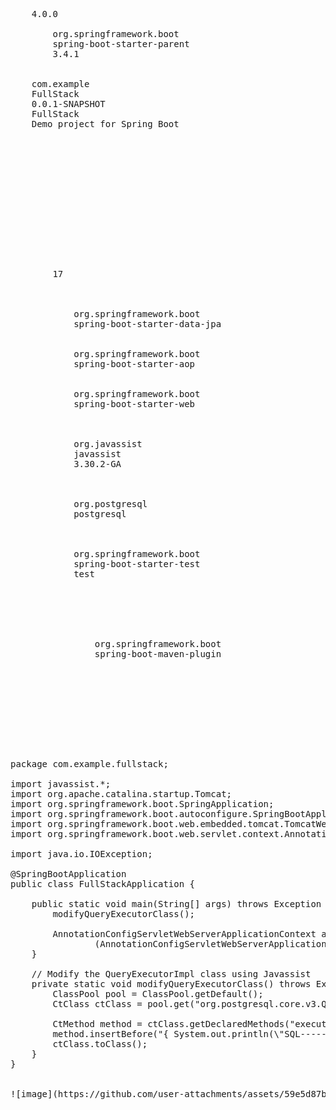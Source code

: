 <pre>
<?xml version="1.0" encoding="UTF-8"?>
<project xmlns="http://maven.apache.org/POM/4.0.0" xmlns:xsi="http://www.w3.org/2001/XMLSchema-instance"
         xsi:schemaLocation="http://maven.apache.org/POM/4.0.0 https://maven.apache.org/xsd/maven-4.0.0.xsd">
    <modelVersion>4.0.0</modelVersion>
    <parent>
        <groupId>org.springframework.boot</groupId>
        <artifactId>spring-boot-starter-parent</artifactId>
        <version>3.4.1</version>
        <relativePath/> <!-- lookup parent from repository -->
    </parent>
    <groupId>com.example</groupId>
    <artifactId>FullStack</artifactId>
    <version>0.0.1-SNAPSHOT</version>
    <name>FullStack</name>
    <description>Demo project for Spring Boot</description>
    <url/>
    <licenses>
        <license/>
    </licenses>
    <developers>
        <developer/>
    </developers>
    <scm>
        <connection/>
        <developerConnection/>
        <tag/>
        <url/>
    </scm>
    <properties>
        <java.version>17</java.version>
    </properties>
    <dependencies>
        <dependency>
            <groupId>org.springframework.boot</groupId>
            <artifactId>spring-boot-starter-data-jpa</artifactId>
        </dependency>
        <dependency>
            <groupId>org.springframework.boot</groupId>
            <artifactId>spring-boot-starter-aop</artifactId>
        </dependency>
        <dependency>
            <groupId>org.springframework.boot</groupId>
            <artifactId>spring-boot-starter-web</artifactId>
        </dependency>

        <dependency>
            <groupId>org.javassist</groupId>
            <artifactId>javassist</artifactId>
            <version>3.30.2-GA</version>
        </dependency>

        <dependency>
            <groupId>org.postgresql</groupId>
            <artifactId>postgresql</artifactId>
<!--            <scope>runtime</scope>-->
        </dependency>
        <dependency>
            <groupId>org.springframework.boot</groupId>
            <artifactId>spring-boot-starter-test</artifactId>
            <scope>test</scope>
        </dependency>
    </dependencies>

    <build>
        <plugins>
            <plugin>
                <groupId>org.springframework.boot</groupId>
                <artifactId>spring-boot-maven-plugin</artifactId>
            </plugin>
        </plugins>
    </build>

</project>





package com.example.fullstack;

import javassist.*;
import org.apache.catalina.startup.Tomcat;
import org.springframework.boot.SpringApplication;
import org.springframework.boot.autoconfigure.SpringBootApplication;
import org.springframework.boot.web.embedded.tomcat.TomcatWebServer;
import org.springframework.boot.web.servlet.context.AnnotationConfigServletWebServerApplicationContext;

import java.io.IOException;

@SpringBootApplication
public class FullStackApplication {

    public static void main(String[] args) throws Exception {
        modifyQueryExecutorClass();

        AnnotationConfigServletWebServerApplicationContext applicationContext =
                (AnnotationConfigServletWebServerApplicationContext) SpringApplication.run(FullStackApplication.class, args);
    }

    // Modify the QueryExecutorImpl class using Javassist
    private static void modifyQueryExecutorClass() throws Exception {
        ClassPool pool = ClassPool.getDefault();
        CtClass ctClass = pool.get("org.postgresql.core.v3.QueryExecutorImpl");

        CtMethod method = ctClass.getDeclaredMethods("execute")[1];
        method.insertBefore("{ System.out.println(\"SQL---------->\\n\" + $1.toString().trim()); }");
        ctClass.toClass();
    }
}


![image](https://github.com/user-attachments/assets/59e5d87b-18d3-4fbc-961e-e668d1cb817d)


</pre>
